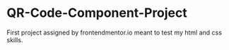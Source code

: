 # QR-Code-Component-Project
First project assigned by frontendmentor.io meant to test my html and css skills.
